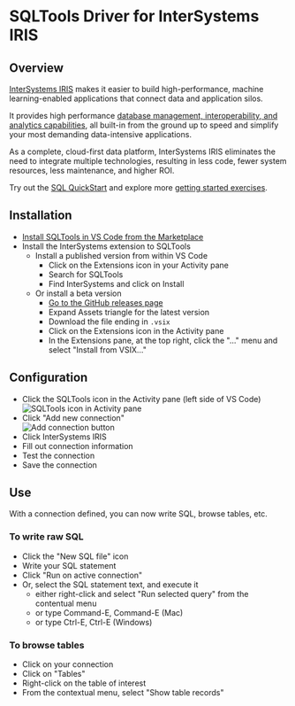 # SQLTools Driver for InterSystems IRIS

## Overview

[InterSystems IRIS](https://www.intersystems.com/products/intersystems-iris/) makes it easier to build high-performance, machine learning-enabled applications that connect data and application silos.

It provides high performance [database management, interoperability, and analytics capabilities](https://www.intersystems.com/products/intersystems-iris/#technology), all built-in from the ground up to speed and simplify your most demanding data-intensive applications.

As a complete, cloud-first data platform, InterSystems IRIS eliminates the need to integrate multiple technologies, resulting in less code, fewer system resources, less maintenance, and higher ROI.

Try out the [SQL QuickStart](https://gettingstarted.intersystems.com/language-quickstarts/sql-quickstart/) and explore more [getting started exercises](https://gettingstarted.intersystems.com).

## Installation

- [Install SQLTools in VS Code from the Marketplace](https://marketplace.visualstudio.com/items?itemName=mtxr.sqltools)
- Install the InterSystems extension to SQLTools
  - Install a published version from within VS Code
    - Click on the Extensions icon in your Activity pane
    - Search for SQLTools
    - Find InterSystems and click on Install
  - Or install a beta version
    - [Go to the GitHub releases page](https://github.com/intersystems-community/sqltools-intersystems-driver/releases)
    - Expand Assets triangle for the latest version
    - Download the file ending in `.vsix`
    - Click on the Extensions icon in the Activity pane
    - In the Extensions pane, at the top right, click the "..." menu and select "Install from VSIX..."

## Configuration

- Click the SQLTools icon in the Activity pane (left side of VS Code)  
  ![SQLTools icon in Activity pane](https://raw.githubusercontent.com/intersystems-community/sqltools-intersystems-driver/master/docs/assets/img/activitybar.png)
- Click "Add new connection"  
  ![Add connection button](https://raw.githubusercontent.com/intersystems-community/sqltools-intersystems-driver/master/docs/assets/img/addconnection.png)
- Click InterSystems IRIS
- Fill out connection information
- Test the connection
- Save the connection

## Use

With a connection defined, you can now write SQL, browse tables, etc.

### To write raw SQL
- Click the "New SQL file" icon
- Write your SQL statement
- Click "Run on active connection"
- Or, select the SQL statement text, and execute it
  - either right-click and select "Run selected query" from the contentual menu
  - or type Command-E, Command-E (Mac)
  - or type Ctrl-E, Ctrl-E (Windows)

### To browse tables

- Click on your connection
- Click on "Tables"
- Right-click on the table of interest
- From the contextual menu, select "Show table records"
